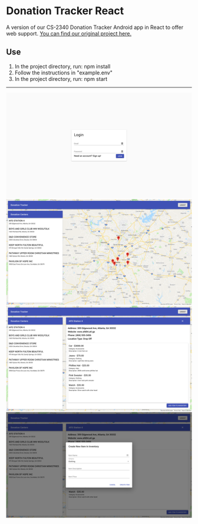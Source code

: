 # Donation Tracker React

A version of our CS-2340 Donation Tracker Android app in React to offer web support.
[You can find our original project here.](https://github.com/benmelnick/DonationTracker)


## Use
1. In the project directory, run: npm install
2. Follow the instructions in "example.env"
3. In the project directory, run: npm start

----

![Image of Login](screenshots/login.png)
![Image of Home Screen](screenshots/home.png)
![Image of Location Info Screen](screenshots/location.png)
![Image of Add Item Screen](screenshots/add.png)
